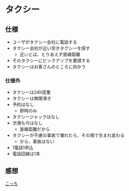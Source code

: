 # タクシー
## 仕様
+ ユーザがタクシー会社に電話する
+ タクシー会社が近い空きタクシーを探す
  + 近いとは、とりあえず直線距離
+ そのタクシーにピックアップを要請する
+ タクシーはお客さんのところに向かう

### 仕様外
+ タクシーは24h営業
+ タクシーは無限沸き
+ 予約はなし
  + 即時のみ
+ タクシージャックはなし
+ 渋滞も今はなし
  + 直線距離だから
+ タクシーが不慮の事故で壊れたら、その場で生まれ変わる
  + から、事故はない
+ 1電話1申込
+ 電話回線は1本

## 感想
[こっち](note.md)

